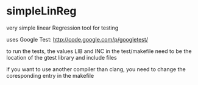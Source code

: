 simpleLinReg
============

very simple linear Regression tool for testing 

uses Google Test: http://code.google.com/p/googletest/

to run the tests, the values LIB and INC in the test/makefile need to be the location of the gtest library and include files

if you want to use another compiler than clang, you need to change the coresponding entry in the makefile
